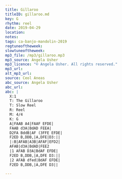 ```yaml
---
title: Gillaroo
titleID: gillaroo.md
key: G
rhythm: reel
date: 2019-04-29
location:
notes:
tags: ca-banjo-mandolin-2019
regtuneoftheweek:
slowtuneoftheweek:
mp3_file: /mp3/gillaroo.mp3
mp3_source: Angela Usher
mp3_licence: "© Angela Usher. All rights reserved."
mp3_url:
alt_mp3_url:
source: Ceol Aneas
abc_source: Angela Usher
abc_url:
abc: |
  X:1
  T: The Gillaroo
  T: Slow Reel
  R: Reel
  M: 4/4
  K: G
  A|FAAB A4|FAAF EFDE|
  FAAB d3A|BdAD FEEA|
  D2FA BddB|AF (3FFE EFDE|
  F2ED B,DDB,|A,DFE|D3:||
  |:B|AFAB|A3B|AFAF|EFD2|
  AFAB|d3A|BdAD|FEE2
  |1 AFAB D3A|BdAF EFDE|
  F2ED B,DDB,|A,DFE D3:||
  |2 AFAB dfed|BdAF EFDE|
  F2ED B,DDB,|A,DFE D3||

---
```

